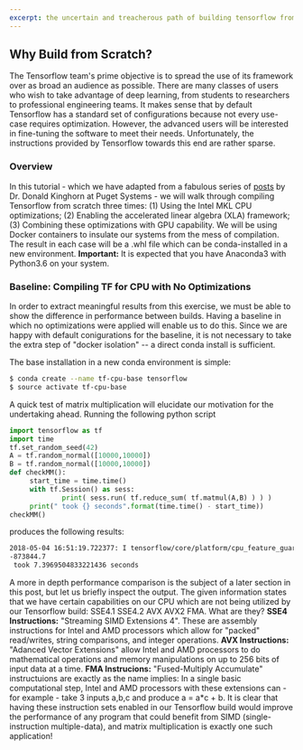```yaml
---
excerpt: the uncertain and treacherous path of building tensorflow from scratch
---
```


## Why Build from Scratch?
The Tensorflow team's prime objective is to spread the use of its framework over as broad an audience as possible.  There are many classes of users who wish to take advantage of deep learning, from students to researchers to professional engineering teams.  It makes sense that by default Tensorflow has a standard set of configurations because not every use-case requires optimization.  However, the advanced users will be interested in fine-tuning the software to meet their needs.  Unfortunately, the instructions provided by Tensorflow towards this end are rather sparse.

### Overview
In this tutorial - which we have adapted from a fabulous series of [posts](https://www.pugetsystems.com/labs/hpc/Build-TensorFlow-CPU-with-MKL-and-Anaconda-Python-3-6-using-a-Docker-Container-1133/) by Dr. Donald Kinghorn at Puget Systems - we will walk through compiling Tensorflow from scratch three times: (1) Using the Intel MKL CPU optimizations; (2) Enabling the accelerated linear algebra (XLA) framework; (3) Combining these optimizations with GPU capability.  We will be using Docker containers to insulate our systems from the mess of compilation.  The result in each case will be a .whl file which can be conda-installed in a new environment.  **Important:** It is expected that you have Anaconda3 with Python3.6 on your system.

### Baseline: Compiling TF for CPU with No Optimizations
In order to extract meaningful results from this exercise, we must be able to show the difference in performance between builds.  Having a baseline in which no optimizations were applied will enable us to do this. Since we are happy with default conigurations for the baseline, it is not necessary to take the extra step of "docker isolation" -- a direct conda install is sufficient.

The base installation in a new conda environment is simple:
```bash
$ conda create --name tf-cpu-base tensorflow
$ source activate tf-cpu-base
```
A quick test of matrix multiplication will elucidate our motivation for the undertaking ahead.  Running the following python script
```python
import tensorflow as tf
import time
tf.set_random_seed(42)
A = tf.random_normal([10000,10000])
B = tf.random_normal([10000,10000])
def checkMM():
     start_time = time.time()
     with tf.Session() as sess:
             print( sess.run( tf.reduce_sum( tf.matmul(A,B) ) ) )
     print(" took {} seconds".format(time.time() - start_time))
checkMM()
```
produces the following results:
```bash
2018-05-04 16:51:19.722377: I tensorflow/core/platform/cpu_feature_guard.cc:140] Your CPU supports instructions that this TensorFlow binary was not compiled to use: SSE4.1 SSE4.2 AVX AVX2 FMA
-873844.7
 took 7.3969504833221436 seconds
 ```

A more in depth performance comparison is the subject of a later section in this post, but let us briefly inspect the output.  The given information states that we have certain capabilities on our CPU which are not being utilized by our Tensorflow build: SSE4.1 SSE4.2 AVX AVX2 FMA.  What are they?
**SSE4 Instructions:** "Streaming SIMD Extensions 4". These are assembly instructions for Intel and AMD processors which allow for "packed" read/writes, string comparisons, and integer operations.
**AVX Instructions:** "Adanced Vector Extensions" allow Intel and AMD processors to do mathematical operations and memory manipulations on up to 256 bits of input data at a time.
**FMA Instrucions:** "Fused-Multiply Accumulate" instructuions are exactly as the name implies: In a single basic computational step, Intel and AMD processors with these extensions can - for example - take 3 inputs a,b,c and produce a = a*c + b.
It is clear that having these instruction sets enabled in our Tensorflow build would improve the performance of any program that could benefit from SIMD (single-instruction multiple-data), and matrix multiplication is exactly one such application!
